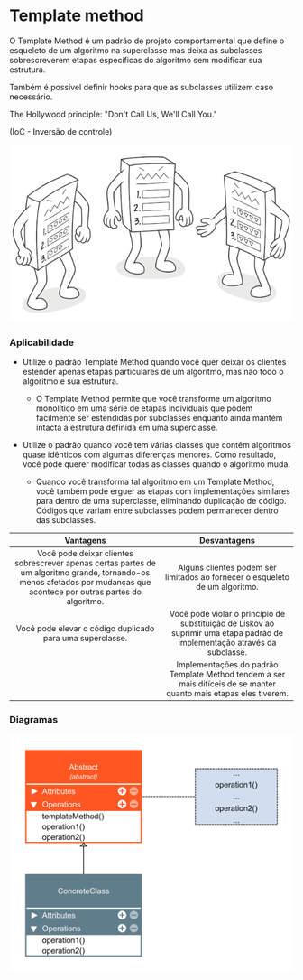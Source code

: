 # Template method

O Template Method é um padrão de projeto comportamental que define o esqueleto de um algoritmo na superclasse mas deixa as subclasses sobrescreverem etapas específicas do algoritmo sem modificar sua estrutura.

Também é possível definir hooks para que as subclasses utilizem caso necessário.

The Hollywood principle: "Don't Call Us, We'll Call You."

(IoC - Inversão de controle)

![template_ilustration](./template-method.png)

### Aplicabilidade

- Utilize o padrão Template Method quando você quer deixar os clientes estender apenas etapas particulares de um algoritmo, mas não todo o algoritmo e sua estrutura.

    - O Template Method permite que você transforme um algoritmo monolítico em uma série de etapas individuais que podem facilmente ser estendidas por subclasses enquanto ainda mantém intacta a estrutura definida em uma superclasse.

- Utilize o padrão quando você tem várias classes que contém algoritmos quase idênticos com algumas diferenças menores. Como resultado, você pode querer modificar todas as classes quando o algoritmo muda.

    - Quando você transforma tal algoritmo em um Template Method, você também pode erguer as etapas com implementações similares para dentro de uma superclasse, eliminando duplicação de código. Códigos que variam entre subclasses podem permanecer dentro das subclasses.

|Vantagens|Desvantagens|
|:---:|:---:|
|Você pode deixar clientes sobrescrever apenas certas partes de um algoritmo grande, tornando-os menos afetados por mudanças que acontece por outras partes do algoritmo.|Alguns clientes podem ser limitados ao fornecer o esqueleto de um algoritmo.|
|Você pode elevar o código duplicado para uma superclasse.|Você pode violar o princípio de substituição de Liskov ao suprimir uma etapa padrão de implementação através da subclasse.|
||Implementações do padrão Template Method tendem a ser mais difíceis de se manter quanto mais etapas eles tiverem.|

### Diagramas

![template_diagram](./Template%20Method.png)